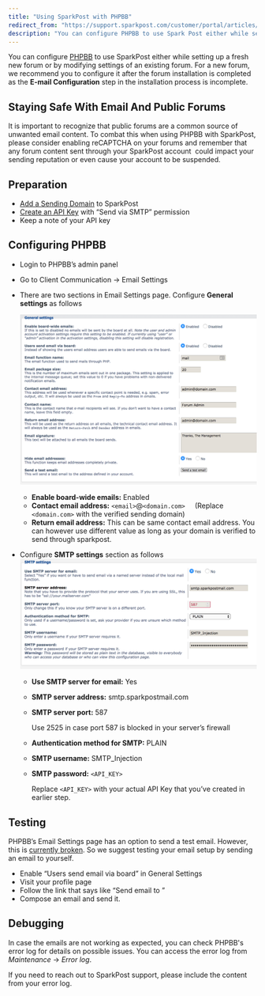 ```yaml
---
title: "Using SparkPost with PHPBB"
redirect_from: "https://support.sparkpost.com/customer/portal/articles/2782409-using-sparkpost-with-phpbb"
description: "You can configure PHPBB to use Spark Post either while setting up a fresh new forum or by modifying settings of an existing forum For a new forum we recommend you to configure it after the forum installation is completed as the E mail Configuration step in the installation process..."
---
```


You can configure [PHPBB](https://www.phpbb.com/) to use SparkPost either while setting up a fresh new forum or by modifying settings of an existing forum. For a new forum, we recommend you to configure it after the forum installation is completed as the **E-mail Configuration** step in the installation process is incomplete. 

## Staying Safe With Email And Public Forums

It is important to recognize that public forums are a common source of unwanted email content. To combat this when using PHPBB with SparkPost, please consider enabling reCAPTCHA on your forums and remember that any forum content sent through your SparkPost account  could impact your sending reputation or even cause your account to be suspended.

## Preparation

* [Add a Sending Domain](https://support.sparkpost.com/customer/portal/articles/1933318-creating-sending-domains) to SparkPost
* [Create an API Key](https://support.sparkpost.com/customer/portal/articles/1933377-create-api-keys) with “Send via SMTP” permission
* Keep a note of your API key

## Configuring PHPBB

* Login to PHPBB’s admin panel
* ​Go to Client Communication -> Email Settings
* There are two sections in Email Settings page. Configure **General** **settings** as follows​

    ![](media/phpbb/phpbb-general-settings.png)

    * **Enable board-wide emails:** Enabled
    * **Contact email address:** `<email>`@`<domain.com>`
    (Replace `<domain.com>` with the verified sending domain)
    * **Return email address:** This can be same contact email address. You can however use different value as long as your domain is verified to send through sparkpost.

* Configure **SMTP settings** section as follows![](media/phpbb/phpbb-smtp-settings.png)

    * **Use SMTP server for email:** Yes
    * **SMTP server address:** smtp.sparkpostmail.com
    * **SMTP server port:** 587

        Use 2525 in case port 587 is blocked in your server’s firewall

    * **Authentication method for SMTP:** PLAIN
    * **SMTP username:** SMTP_Injection
    * **SMTP password:** `<API_KEY>`

        Replace `<API_KEY>` with your actual API Key that you’ve created in earlier step. 

## Testing

PHPBB’s Email Settings page has an option to send a test email. However, this is [currently broken](https://tracker.phpbb.com/browse/PHPBB3-14913). So we suggest testing your email setup by sending an email to yourself. 

* Enable “Users send email via board” in General Settings
* Visit your profile page
* Follow the link that says like “Send email to <username>”
* Compose an email and send it. 

## Debugging

In case the emails are not working as expected, you can check PHPBB's error log for details on possible issues. You can access the error log from *Maintenance* -> *Error log*. 

If you need to reach out to SparkPost support, please include the content from your error log.